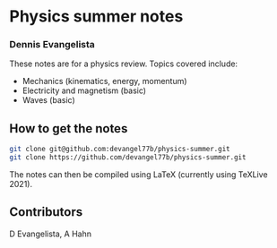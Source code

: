 # Physics summer notes
### Dennis Evangelista 

These notes are for a physics review. Topics covered include:
* Mechanics (kinematics, energy, momentum)
* Electricity and magnetism (basic)
* Waves (basic)

## How to get the notes
```bash
git clone git@github.com:devangel77b/physics-summer.git
git clone https://github.com/devangel77b/physics-summer.git
```
The notes can then be compiled using LaTeX (currently using TeXLive 2021). 

## Contributors
D Evangelista, A Hahn

